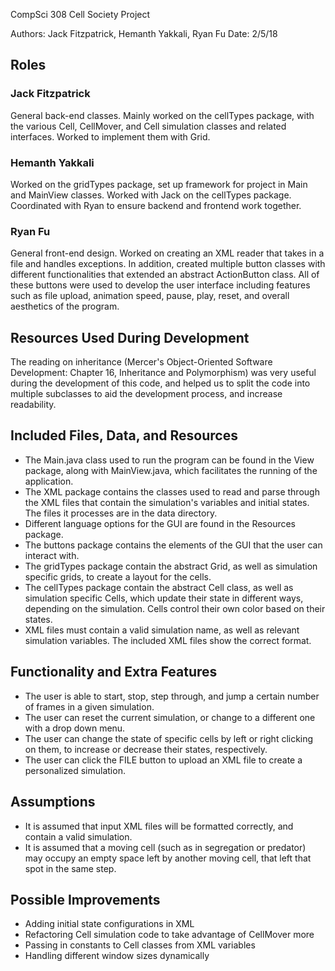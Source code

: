 CompSci 308 Cell Society Project

Authors: Jack Fitzpatrick, Hemanth Yakkali, Ryan Fu
Date: 2/5/18

## Roles
### Jack Fitzpatrick
General back-end classes. Mainly worked on the cellTypes package, with the various Cell, CellMover, and Cell simulation classes and related interfaces. Worked to implement them with Grid. 

### Hemanth Yakkali
Worked on the gridTypes package, set up framework for project in Main and MainView classes. Worked with Jack on the cellTypes package. Coordinated with Ryan to ensure backend and frontend work together. 

### Ryan Fu
General front-end design. Worked on creating an XML reader that takes in a file and handles exceptions. In addition, created multiple button classes with different functionalities that extended an abstract ActionButton class. All of these buttons were used to develop the user interface including features such as file upload, animation speed, pause, play, reset, and overall aesthetics of the program.

## Resources Used During Development
The reading on inheritance (Mercer's Object-Oriented Software Development: Chapter 16, Inheritance and Polymorphism) was very useful during the development of this code, and helped us to split the code into multiple subclasses to aid the development process, and increase readability.

## Included Files, Data, and Resources
 * The Main.java class used to run the program can be found in the View package, along with MainView.java, which facilitates the running of the application.
 * The XML package contains the classes used to read and parse through the XML files that contain the simulation's variables and initial states. The files it processes are in the data directory.
 * Different language options for the GUI are found in the Resources package.
 * The buttons package contains the elements of the GUI that the user can interact with.
 * The gridTypes package contain the abstract Grid, as well as simulation specific grids, to create a layout for the cells.
 * The cellTypes package contain the abstract Cell class, as well as simulation specific Cells, which update their state in different ways, depending on the simulation. Cells control their own color based on their states.
 * XML files must contain a valid simulation name, as well as relevant simulation variables. The included XML files show the correct format.
 
## Functionality and Extra Features
 * The user is able to start, stop, step through, and jump a certain number of frames in a given simulation. 
 * The user can reset the current simulation, or change to a different one with a drop down menu.
 * The user can change the state of specific cells by left or right clicking on them, to increase or decrease their states, respectively.
  * The user can click the FILE button to upload an XML file to create a personalized simulation.
 

## Assumptions
 * It is assumed that input XML files will be formatted correctly, and contain a valid simulation.
 * It is assumed that a moving cell (such as in segregation or predator) may occupy an empty space left by another moving cell, that left that spot in the same step.

## Possible Improvements
 * Adding initial state configurations in XML
 * Refactoring Cell simulation code to take advantage of CellMover more
 * Passing in constants to Cell classes from XML variables
 * Handling different window sizes dynamically